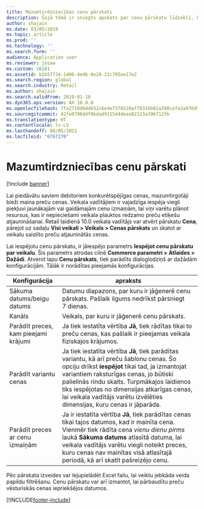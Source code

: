```yaml
---
title: Mazumtirdzniecības cenu pārskati
description: Šajā tēmā ir sniegts apskats par cenu pārskatu līdzekli, ko var izmantot, lai skatītu sašķiroto preču gaidāmās cenu izmaiņas.
author: shajain
ms.date: 03/05/2019
ms.topic: article
ms.prod: ''
ms.technology: ''
ms.search.form: ''
audience: Application user
ms.reviewer: josaw
ms.custom: 16181
ms.assetid: b1b57734-1406-4ed6-8e28-21c705ee17e2
ms.search.region: global
ms.search.industry: Retail
ms.author: shajain
ms.search.validFrom: 2019-01-18
ms.dyn365.ops.version: AX 10.0.0
ms.openlocfilehash: 7fa2710d64d632c6e4ef376528aff8316b02a380ce7e2a976d53a3dd39375fa7
ms.sourcegitcommit: 42fe9790ddf0bdad911544deaa82123a396712fb
ms.translationtype: HT
ms.contentlocale: lv-LV
ms.lasthandoff: 08/05/2021
ms.locfileid: "6767270"
---
```

# <a name="retail-price-reports"></a>Mazumtirdzniecības cenu pārskati

[!include [banner](includes/banner.md)]


Lai piedāvātu saviem debitoriem konkurētspējīgas cenas, mazumtirgotāji bieži maina preču cenas. Veikala vadītājiem ir vajadzīga iespēja viegli piekļuvi jaunākajām vai gaidāmajām cenu izmaiņām, lai viņi varētu plānot resursus, kas ir nepieciešami veikala plauktos redzamo preču etiķešu atjaunināšanai. Retail laidienā 10.0 veikala vadītājs var atvērt pārskatu **Cena**, pārejot uz sadaļu **Visi veikali \> Veikals \> Cenas pārskats** un skatot ar veikalu saistīto preču atjauninātās cenas. 

Lai iespējotu cenu pārskatu, ir jāiespējo parametrs **Iespējot cenu pārskatu par veikalu**. Šis parametrs atrodas cilnē **Commerce parametri \> Atlaides \> Dažādi**. Atverot lapu **Cenu pārskats**, tiek parādīts dialoglodziņš ar dažādām konfigurācijām. Tālāk ir norādītas pieejamās konfigurācijas.

| Konfigurācija | apraksts |
|---|---|
| Sākuma datums/beigu datums| Datumu diapazons, par kuru ir jāģenerē cenu pārskats. Pašlaik ilgums nedrīkst pārsniegt 7 dienas. |
| Kanāls| Veikals, par kuru ir jāģenerē cenu pārskats. |
| Parādīt preces, kam pieejami krājumi| Ja tiek iestatīta vērtība **Jā**, tiek rādītas tikai to preču cenas, kas pašlaik ir pieejamas veikala fiziskajos krājumos. |
| Parādīt variantu cenas | Ja tiek iestatīta vērtība **Jā**, tiek parādītas variantu, kā arī preču šablonu cenas. Šo opciju drīkst **iespējot** tikai tad, ja izmantojat variantiem raksturīgas cenas, jo būtiski palielinās rindu skaits. Turpmākajos laidienos tiks iespējotas no dimensijas atkarīgas cenas, lai veikala vadītājs varētu izvēlēties dimensijas, kuru cenas ir jāparāda. |
| Parādīt preces ar cenu izmaiņām | Ja ir iestatīta vērtība **Jā**, tiek parādītas cenas tikai tajos datumos, kad ir mainīta cena. Vienmēr tiek rādīta cena *vienu dienu pirms* laukā **Sākuma datums** atlasītā datuma, lai veikala vadītājs varētu viegli noteikt preces, kuru cenas nav mainītas visā atlasītajā periodā, kā arī skatīt pašreizējo cenu. |

Pēc pārskata izveides var lejupielādēt Excel failu, lai veiktu jebkāda veida papildu filtrēšanu. Cenu pārskatu var arī izmantot, lai pārbaudītu preču vēsturiskās cenas iepriekšējos datumos.


[!INCLUDE[footer-include](../includes/footer-banner.md)]